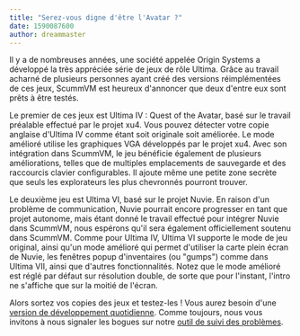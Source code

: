 ```yaml
---
title: "Serez-vous digne d'être l'Avatar ?"
date: 1590087600
author: dreammaster
---
```


Il y a de nombreuses années, une société appelée Origin Systems a développé la très appréciée série de jeux de rôle Ultima. Grâce au travail acharné de plusieurs personnes ayant créé des versions réimplémentées de ces jeux, ScummVM est heureux d'annoncer que deux d'entre eux sont prêts à être testés.

Le premier de ces jeux est Ultima IV : Quest of the Avatar, basé sur le travail préalable effectué par le projet xu4. Vous pouvez détecter votre copie anglaise d'Ultima IV comme étant soit originale soit améliorée. Le mode amélioré utilise les graphiques VGA développés par le projet xu4. Avec son intégration dans ScummVM, le jeu bénéficie également de plusieurs améliorations, telles que de multiples emplacements de sauvegarde et des raccourcis clavier configurables. Il ajoute même une petite zone secrète que seuls les explorateurs les plus chevronnés pourront trouver.

Le deuxième jeu est Ultima VI, basé sur le projet Nuvie. En raison d'un problème de communication, Nuvie pourrait encore progresser en tant que projet autonome, mais étant donné le travail effectué pour intégrer Nuvie dans ScummVM, nous espérons qu'il sera également officiellement soutenu dans ScummVM. Comme pour Ultima IV, Ultima VI supporte le mode de jeu original, ainsi qu'un mode amélioré qui permet d'utiliser la carte plein écran de Nuvie, les fenêtres popup d'inventaires (ou "gumps") comme dans Ultima VII, ainsi que d'autres fonctionnalités. Notez que le mode amélioré est réglé par défaut sur résolution double, de sorte que pour l'instant, l'intro ne s'affiche que sur la moitié de l'écran.

Alors sortez vos copies des jeux et testez-les ! Vous aurez besoin d'une [version de développement quotidienne](https://buildbot.scummvm.org/builds.html). Comme toujours, nous vous invitons à nous signaler les bogues sur notre [outil de suivi des problèmes](https://bugs.scummvm.org/).
